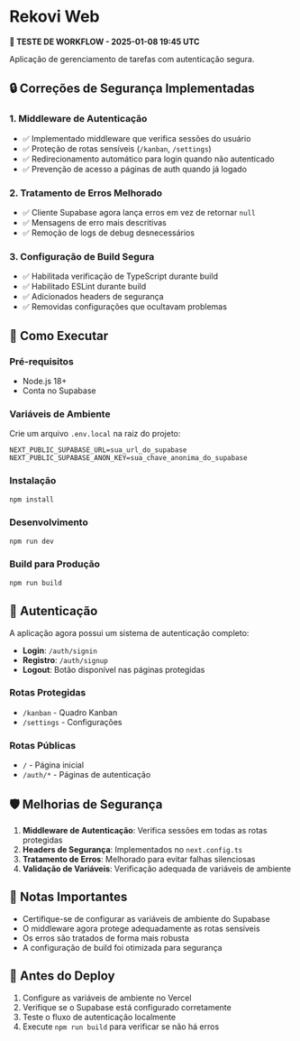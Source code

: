 # Rekovi Web

**🧪 TESTE DE WORKFLOW - 2025-01-08 19:45 UTC**

Aplicação de gerenciamento de tarefas com autenticação segura.

## 🔒 Correções de Segurança Implementadas

### 1. Middleware de Autenticação
- ✅ Implementado middleware que verifica sessões do usuário
- ✅ Proteção de rotas sensíveis (`/kanban`, `/settings`)
- ✅ Redirecionamento automático para login quando não autenticado
- ✅ Prevenção de acesso a páginas de auth quando já logado

### 2. Tratamento de Erros Melhorado
- ✅ Cliente Supabase agora lança erros em vez de retornar `null`
- ✅ Mensagens de erro mais descritivas
- ✅ Remoção de logs de debug desnecessários

### 3. Configuração de Build Segura
- ✅ Habilitada verificação de TypeScript durante build
- ✅ Habilitado ESLint durante build
- ✅ Adicionados headers de segurança
- ✅ Removidas configurações que ocultavam problemas

## 🚀 Como Executar

### Pré-requisitos
- Node.js 18+
- Conta no Supabase

### Variáveis de Ambiente
Crie um arquivo `.env.local` na raiz do projeto:

```env
NEXT_PUBLIC_SUPABASE_URL=sua_url_do_supabase
NEXT_PUBLIC_SUPABASE_ANON_KEY=sua_chave_anonima_do_supabase
```

### Instalação
```bash
npm install
```

### Desenvolvimento
```bash
npm run dev
```

### Build para Produção
```bash
npm run build
```

## 🔐 Autenticação

A aplicação agora possui um sistema de autenticação completo:

- **Login**: `/auth/signin`
- **Registro**: `/auth/signup`
- **Logout**: Botão disponível nas páginas protegidas

### Rotas Protegidas
- `/kanban` - Quadro Kanban
- `/settings` - Configurações

### Rotas Públicas
- `/` - Página inicial
- `/auth/*` - Páginas de autenticação

## 🛡️ Melhorias de Segurança

1. **Middleware de Autenticação**: Verifica sessões em todas as rotas protegidas
2. **Headers de Segurança**: Implementados no `next.config.ts`
3. **Tratamento de Erros**: Melhorado para evitar falhas silenciosas
4. **Validação de Variáveis**: Verificação adequada de variáveis de ambiente

## 📝 Notas Importantes

- Certifique-se de configurar as variáveis de ambiente do Supabase
- O middleware agora protege adequadamente as rotas sensíveis
- Os erros são tratados de forma mais robusta
- A configuração de build foi otimizada para segurança



## 🚨 Antes do Deploy

1. Configure as variáveis de ambiente no Vercel
2. Verifique se o Supabase está configurado corretamente
3. Teste o fluxo de autenticação localmente
4. Execute `npm run build` para verificar se não há erros